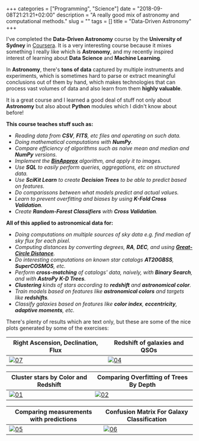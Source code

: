 +++
categories = ["Programming", "Science"]
date = "2018-09-08T21:21:21+02:00"
description = "A really good mix of astronomy and computational methods."
slug = ""
tags = []
title = "Data-Driven Astronomy"
+++

I've completed the **Data-Driven Astronomy** course by the **University of Sydney** in [Coursera](https://www.coursera.org/learn/data-driven-astronomy). It is a very interesting course because it mixes something I really like which is **Astronomy**, and my recently inspired interest of learning about **Data Science** and **Machine Learning**.

In **Astronomy**, there's **tons of data** captured by multiple instruments and experiments, which is sometimes hard to parse or extract meaningful conclusions out of them by hand, which makes technologies that can process vast volumes of data and also learn from them **highly valuable**.

It is a great course and I learned a good deal of stuff not only about **Astronomy** but also about **Python** modules which I didn't know about before!

**This course teaches stuff such as:**

* _Reading data from **CSV**, **FITS**, etc files and operating on such data._
* _Doing mathematical computations with **NumPy**._
* _Compare efficiency of algorithms such as naive mean and median and **NumPy** versions._
* _Implement the [**BinApprox**](http://www.stat.cmu.edu/~ryantibs/median/) algorithm, and apply it to images._
* _Use **SQL** to easily perform queries, aggregations, etc on structured data._
* _Use **SciKit Learn** to create **Decision Trees** to be able to predict based on features._
* _Do comparissons between what models predict and actual values._
* _Learn to prevent overfitting and biases by using **K-Fold Cross Validation**._ 
* _Create **Random-Forest Classifiers** with **Cross Validation**._

**All of this applied to astronomical data for:**

* _Doing computations on multiple sources of sky data e.g. find median of sky flux for each pixel._
* _Computing distances by converting degrees, **RA**, **DEC**, and using [**Great-Circle Distance**](https://en.wikipedia.org/wiki/Great-circle%5Fdistance#Computational%5Fformulas)._
* _Do interesting computations on known star catalogs **AT20GBSS**, **SuperCOSMOS**, etc._
* _Perform **cross-matching** of catalogs' data, naively, with **Binary Search**, and with **AstroPy** **K-D Trees**._
* _**Clustering** kinds of stars according to **redshift** and **astronomical color**._
* _Train models based on features like **astronomical colors** and targets like **redshifts**._
* _Classify galaxies based on features like **color index**, **eccentricity**, **adaptive moments**, etc._

There's plenty of results which are text only, but these are some of the nice plots generated by some of the exercises:

|Right Ascension, Declination, Flux|Redshift of galaxies and QSOs|
|---|---|
|[![07]][07]|[![04]][04]|

|Cluster stars by Color and Redshift|Comparing Overfitting of Trees By Depth|
|---|---|
|[![01]][01]|[![02]][02]|

|Comparing measurements with predictions|Confusion Matrix For Galaxy Classification|
|---|---|
|[![05]][05]|[![06]][06]|


[01]: https://i.imgur.com/DtS4Low.png "Data-Driven Astronomy"
[02]: https://i.imgur.com/5UvhPA3.png "Data-Driven Astronomy"
[03]: https://i.imgur.com/jW9K6ms.png "Data-Driven Astronomy"
[04]: https://i.imgur.com/PhiRxLE.png "Data-Driven Astronomy"
[05]: https://i.imgur.com/kexv41A.png "Data-Driven Astronomy"
[06]: https://i.imgur.com/u8IpTse.png "Data-Driven Astronomy"
[07]: https://i.imgur.com/jvAKtO0.png "Data-Driven Astronomy"